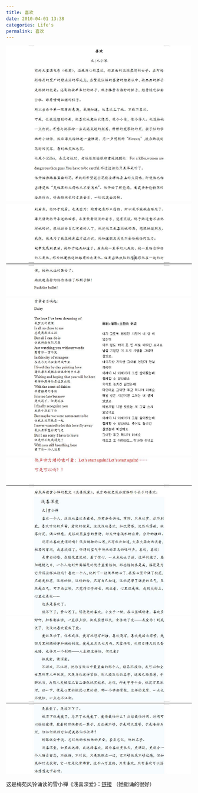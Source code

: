 ```yaml
---
title: 喜欢 
date: 2010-04-01 13:38
categories: Life's
permalink: 喜欢
---
```


![](/image/图/喜欢01.jpg)
![](/image/图/喜欢02.jpg)
![](/image/图/喜欢03.jpg)
![](/image/图/喜欢04.jpg)
![](/image/图/喜欢05.jpg)

这是梅苑风铃诵读的雪小禅《浅喜深爱》：[链接](blog.sina.com.cn/s/blog_598922460100fyu2.html)
（她朗诵的很好）